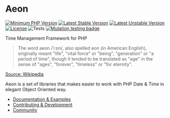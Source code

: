 # Aeon

[![Minimum PHP Version](https://img.shields.io/badge/php-%3E%3D%207.4-8892BF.svg)](https://php.net/)
[![Latest Stable Version](https://poser.pugx.org/aeon-php/rate-limiter/v)](https:////packagist.org/packages/aeon-php/rate-limiter)
[![Latest Unstable Version](https://poser.pugx.org/aeon-php/rate-limiter/v/unstable)](https:////packagist.org/packages/aeon-php/rate-limiter)
[![License](https://poser.pugx.org/aeon-php/rate-limiter/license)](https:////packagist.org/packages/aeon-php/rate-limiter)
![Tests](https://github.com/aeon-php/rate-limiter/workflows/Tests/badge.svg?branch=1.x)
[![Mutation testing badge](https://img.shields.io/endpoint?style=flat&url=https%3A%2F%2Fbadge-api.stryker-mutator.io%2Fgithub.com%2Faeon-php%2Frate-limiter%2F1.x)](https://dashboard.stryker-mutator.io/reports/github.com/aeon-php/rate-limiter/1.x)

Time Management Framework for PHP

> The word aeon /ˈiːɒn/, also spelled eon (in American English), originally meant "life", "vital force" or "being", 
> "generation" or "a period of time", though it tended to be translated as "age" in the sense of "ages", "forever", 
> "timeless" or "for eternity".

[Source: Wikipedia](https://en.wikipedia.org/wiki/Aeon) 

Aeon is a set of libraries that makes easier to work with PHP Date & Time in elegant Object Oriented way.

* [Documentation & Examples](https://aeon-php.org/docs/rate-limiter/)
* [Contributing & Development](https://github.com/aeon-php/.github/blob/master/CONTRIBUTING.md)
* [Community](https://github.com/orgs/aeon-php/discussions)
